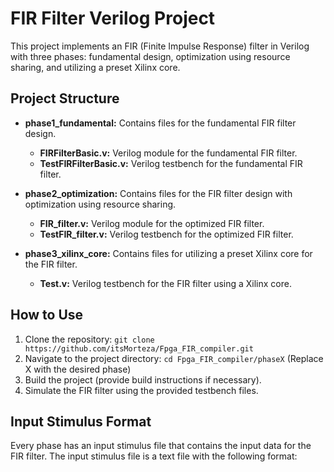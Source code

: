# FIR Filter Verilog Project

This project implements an FIR (Finite Impulse Response) filter in Verilog with three phases: fundamental design, optimization using resource sharing, and utilizing a preset Xilinx core.

## Project Structure

- **phase1_fundamental:** Contains files for the fundamental FIR filter design.
  - **FIRFilterBasic.v:** Verilog module for the fundamental FIR filter.
  - **TestFIRFilterBasic.v:** Verilog testbench for the fundamental FIR filter.

- **phase2_optimization:** Contains files for the FIR filter design with optimization using resource sharing.
  - **FIR_filter.v:** Verilog module for the optimized FIR filter.
  - **TestFIR_filter.v:** Verilog testbench for the optimized FIR filter.

- **phase3_xilinx_core:** Contains files for utilizing a preset Xilinx core for the FIR filter.
  - **Test.v:** Verilog testbench for the FIR filter using a Xilinx core.
 
## How to Use

1. Clone the repository: `git clone https://github.com/itsMorteza/Fpga_FIR_compiler.git`
2. Navigate to the project directory: `cd Fpga_FIR_compiler/phaseX` (Replace X with the desired phase)
3. Build the project (provide build instructions if necessary).
4. Simulate the FIR filter using the provided testbench files.

## Input Stimulus Format

Every phase has an input stimulus file that contains the input data for the FIR filter. The input stimulus file is a text file with the following format:



